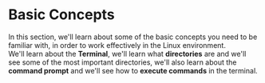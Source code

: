 # Basic Concepts
In this section, we'll learn about some of the basic concepts you need to be familiar with, in order to work effectively in the Linux environment.  
We'll learn about the **Terminal**, we'll learn what **directories** are and we'll see some of the most important directories, we'll also learn about the **command prompt** and we'll see how to **execute commands** in the terminal.